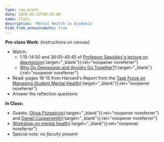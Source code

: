 ```yaml
---
type: raw_event
date: 2024-03-22T09:45:00
name: Class
description: 'Mental Health in Academia'
hide_from_announcments: true
---
```


**Pre-class Work:** (instructions on canvas)
* Watch: 
  * 1:15-14:50 and 36:05-45:45 of [Professor Sapolsky's lecture on depression](https://www.youtube.com/watch?v=NOAgplgTxfc&t=75s){:target="_blank"}{:rel="noopener noreferrer"}
  * [Why Do Depression and Anxiety Go Together?](https://www.youtube.com/watch?v=xdAjGRvxGPM){:target="_blank"}{:rel="noopener noreferrer"}
* Read: pages 18-15 from Harvard's Report from the [Task Force on Managing Student Mental Health](https://provost.harvard.edu/files/provost/files/report_of_the_task_force_on_managing_student_mental_health.pdf){:target="_blank"}{:rel="noopener noreferrer"}
* Answer the reflection questions


**In Class:** 
* Guests: [Olivia Fitzpatrick](https://weiszlab.fas.harvard.edu/olivia-fitzpatrick){:target="_blank"}{:rel="noopener noreferrer"} and [Daniel Coppersmith](https://nocklab.fas.harvard.edu/people/daniel-coppersmith){:target="_blank"}{:rel="noopener noreferrer"}
* [Workshop on mental health](https://hollis.harvard.edu/permalink/f/1mdq5o5/TN_cdi_gale_infotracacademiconefile_A667643894){:target="_blank"}{:rel="noopener noreferrer"}
* Special note: *no faculty present*
